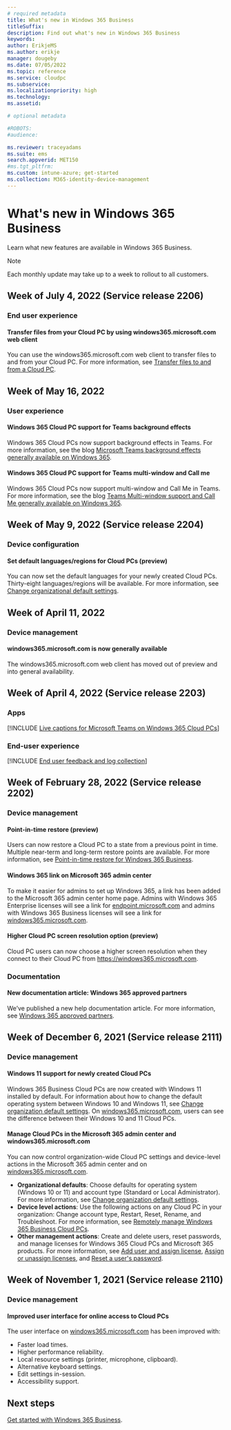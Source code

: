 ```yaml
---
# required metadata
title: What's new in Windows 365 Business
titleSuffix:
description: Find out what's new in Windows 365 Business
keywords:
author: ErikjeMS  
ms.author: erikje
manager: dougeby
ms.date: 07/05/2022
ms.topic: reference
ms.service: cloudpc
ms.subservice:
ms.localizationpriority: high
ms.technology:
ms.assetid: 

# optional metadata

#ROBOTS:
#audience:

ms.reviewer: traceyadams
ms.suite: ems
search.appverid: MET150
#ms.tgt_pltfrm:
ms.custom: intune-azure; get-started
ms.collection: M365-identity-device-management
---
```


# What's new in Windows 365 Business

Learn what new features are available in Windows 365 Business.

> [!Note]
> Each monthly update may take up to a week to rollout to all customers.

<!-- Common categories:  
### App management
### Device configuration
### Device provisioning
### Device management
### Device security
### Intune apps
### Monitor and troubleshoot
### Role-based access control
### Scripts
-->

<!-- ########################## -->
## Week of July 4, 2022 (Service release 2206)

<!--***********************************************-->
### End user experience

#### Transfer files from your Cloud PC by using windows365.microsoft.com web client<!--40096523-->
You can use the windows365.microsoft.com web client to transfer files to and from your Cloud PC. For more information, see [Transfer files to and from a Cloud PC](../end-user-access-cloud-pc.md#transfer-files-to-and-from-a-cloud-pc).

<!-- ########################## -->
## Week of May 16, 2022

<!-- vvvvvvvvvvvvvvvvvvvvvv -->
### User experience

#### Windows 365 Cloud PC support for Teams background effects<!--39892746-->

Windows 365 Cloud PCs now support background effects in Teams. For more information, see the blog [Microsoft Teams background effects generally available on Windows 365](https://techcommunity.microsoft.com/t5/windows-365/microsoft-teams-background-effects-generally-available-on/m-p/3403274).

#### Windows 365 Cloud PC support for Teams multi-window and Call me <!--39892759-->

Windows 365 Cloud PCs now support multi-window and Call Me in Teams. For more information, see the blog [Teams Multi-window support and Call Me generally available on Windows 365]( https://techcommunity.microsoft.com/t5/windows-365/teams-multi-window-support-and-call-me-generally-available-on/m-p/3403252).

<!-- ########################## -->
## Week of May 9, 2022 (Service release 2204)

<!-- vvvvvvvvvvvvvvvvvvvvvv -->
### Device configuration

#### Set default languages/regions for Cloud PCs (preview)<!--38649676 -->

You can now set the default languages for your newly created Cloud PCs. Thirty-eight languages/regions will be available. For more information, see [Change organizational default settings](change-organization-default-settings.md).

<!-- ########################## -->
## Week of April 11, 2022

<!-- vvvvvvvvvvvvvvvvvvvvvv -->
### Device management

#### windows365.microsoft.com is now generally available<!--38195529-->

The windows365.microsoft.com web client has moved out of preview and into general availability.

<!-- ########################## -->
## Week of April 4, 2022 (Service release 2203)

<!-- vvvvvvvvvvvvvvvvvvvvvv -->
### Apps

[!INCLUDE [Live captions for Microsoft Teams on Windows 365 Cloud PCs](../includes/whats-new-live-captions-teams.md)]

<!-- vvvvvvvvvvvvvvvvvvvvvv -->
### End-user experience

[!INCLUDE [End user feedback and log collection](../includes/whats-new-feedback-log-collection.md)]

<!-- ########################## -->
## Week of February  28, 2022 (Service release 2202)

<!-- vvvvvvvvvvvvvvvvvvvvvv -->
### Device management

#### Point-in-time restore (preview)<!--37063579 -->
Users can now restore a Cloud PC to a state from a previous point in time. Multiple near-term and long-term restore points are available. For more information, see [Point-in-time restore for Windows 365 Business](restore-overview.md).

#### Windows 365 link on Microsoft 365 admin center<!--37188422 -->

To make it easier for admins to set up Windows 365, a link has been added to the Microsoft 365 admin center home page. Admins with Windows 365 Enterprise licenses will see a link for [endpoint.microsoft.com](https://endpoint.microsoft.com) and admins with Windows 365 Business licenses will see a link for [windows365.microsoft.com](https://windows365.microsoft.com).

#### Higher Cloud PC screen resolution option (preview)<!--38301718 wnready-->

Cloud PC users can now choose a higher screen resolution when they connect to their Cloud PC from https://windows365.microsoft.com.

<!-- vvvvvvvvvvvvvvvvvvvvvv -->
### Documentation

#### New documentation article: Windows 365 approved partners

We’ve published a new help documentation article. For more information, see [Windows 365 approved partners](../partners.md).

<!-- ########################## -->
## Week of December 6, 2021 (Service release 2111)

<!-- vvvvvvvvvvvvvvvvvvvvvv -->
### Device management

#### Windows 11 support for newly created Cloud PCs<!--35091970 wnready -->

Windows 365 Business Cloud PCs are now created with Windows 11 installed by default. For information about how to change the default operating system between Windows 10 and Windows 11, see [Change organization default settings](change-organization-default-settings.md). On [windows365.microsoft.com](https://windows365.microsoft.com), users can see the difference between their Windows 10 and 11 Cloud PCs.

#### Manage Cloud PCs in the Microsoft 365 admin center and windows365.microsoft.com<!--36859306 -->

You can now control organization-wide Cloud PC settings and device-level actions in the Microsoft 365 admin center and on [windows365.microsoft.com](https://windows365.microsoft.com).

- **Organizational defaults**: Choose defaults for operating system (Windows 10 or 11) and account type (Standard or Local Administrator). For more information, see [Change organization default settings](change-organization-default-settings.md).
- **Device level actions**: Use the following actions on any Cloud PC in your organization: Change account type, Restart, Reset, Rename, and Troubleshoot. For more information, see [Remotely manage Windows 365 Business Cloud PCs](remotely-manage-business-cloud-pcs.md).
- **Other management actions**: Create and delete users, reset passwords, and manage licenses for Windows 365 Cloud PCs and Microsoft 365 products. For more information, see [Add user and assign license](add-user-assign-licenses.md), [Assign or unassign licenses](assign-unassign-license.md), and [Reset a user's password](reset-user-password.md).

<!-- ########################## -->
## Week of November 1, 2021 (Service release 2110)

<!-- vvvvvvvvvvvvvvvvvvvvvv -->
### Device management

#### Improved user interface for online access to Cloud PCs<!--36735456 -->

The user interface on [windows365.microsoft.com](https://windows365.microsoft.com) has been improved with:

- Faster load times.
- Higher performance reliability.
- Local resource settings (printer, microphone, clipboard).
- Alternative keyboard settings.
- Edit settings in-session.
- Accessibility support.

<!-- ########################## -->
## Next steps

[Get started with Windows 365 Business](get-started-windows-365-business.md).
